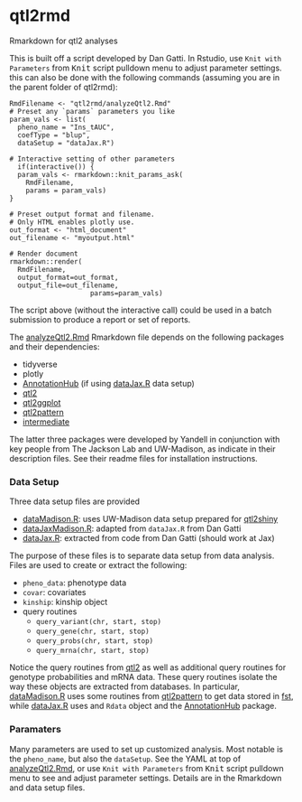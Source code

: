 # qtl2rmd
Rmarkdown for qtl2 analyses

This is built off a script developed by Dan Gatti. In Rstudio, use `Knit with Parameters` from <kbd>Knit</kbd> script pulldown menu to adjust parameter settings. this can also be done with the following commands (assuming you are in the parent folder of qtl2rmd):

```
RmdFilename <- "qtl2rmd/analyzeQtl2.Rmd"
# Preset any `params` parameters you like
param_vals <- list(
  pheno_name = "Ins_tAUC",
  coefType = "blup",
  dataSetup = "dataJax.R")

# Interactive setting of other parameters
  if(interactive()) {
  param_vals <- rmarkdown::knit_params_ask(
    RmdFilename,
    params = param_vals)
}

# Preset output format and filename.
# Only HTML enables plotly use.
out_format <- "html_document"
out_filename <- "myoutput.html"

# Render document
rmarkdown::render(
  RmdFilename,
  output_format=out_format,
  output_file=out_filename,
                    params=param_vals)                                           
```

The script above (without the interactive call) could be used in a batch submission
to produce a report or set of reports.

The [analyzeQtl2.Rmd](analyzeQtl2.Rmd) Rmarkdown file depends on the following packages and their dependencies:

- tidyverse
- plotly
- [AnnotationHub](https://bioconductor.org/packages/release/bioc/html/AnnotationHub.html) (if using [dataJax.R](dataJax.R) data setup)
- [qtl2](https://github.com/rqtl/qtl2)
- [qtl2ggplot](https://github.com/byandell/qtl2ggplot)
- [qtl2pattern](https://github.com/byandell/qtl2pattern)
- [intermediate](https://github.com/byandell/intermediate)

The latter three packages were developed by Yandell in conjunction with key people from The Jackson Lab and UW-Madison, as indicate in their description files. See their readme files for installation instructions.

### Data Setup

Three data setup files are provided

- [dataMadison.R](dataMadison.R): uses UW-Madison data setup prepared for [qtl2shiny](http://www.stat.wisc.edu/~yandell/software/qtl2shiny)
- [dataJaxMadison.R](dataJaxMadison.R): adapted from `dataJax.R` from Dan Gatti
- [dataJax.R](dataJax.R): extracted from code from Dan Gatti (should work at Jax)

The purpose of these files is to separate data setup from data analysis. Files are used to create or extract the following:

- `pheno_data`: phenotype data
- `covar`: covariates
- `kinship`: kinship object
- query routines
    + `query_variant(chr, start, stop)`
    + `query_gene(chr, start, stop)`
    + `query_probs(chr, start, stop)`
    + `query_mrna(chr, start, stop)`

Notice the query routines from [qtl2](https://github.com/rqtl/qtl2) as well as additional query routines for genotype probabilities and mRNA data. These query routines isolate the way these objects are extracted from databases. In particular, [dataMadison.R](dataMadison.R) uses some routines from [qtl2pattern](https://github.com/byandell/qtl2pattern) to get data stored in [fst](http://www.fstpackage.org/), while [dataJax.R](dataJax.R) uses and `Rdata` object and the [AnnotationHub](https://bioconductor.org/packages/release/bioc/html/AnnotationHub.html) package.

### Paramaters

Many parameters are used to set up customized analysis. Most notable is the `pheno_name`, but also the `dataSetup`. See the YAML at top of [analyzeQtl2.Rmd](analyzeQtl2.Rmd), or use `Knit with Parameters` from <kbd>Knit</kbd> script pulldown menu to see and adjust parameter settings. Details are in the Rmarkdown and data setup files. 

